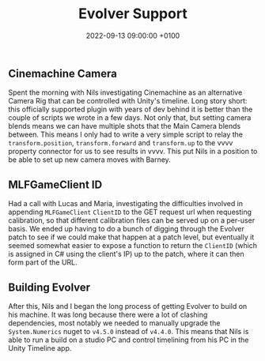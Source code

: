 ﻿---
layout: post 
title:  "Evolver Support"
date:   2022-09-13 09:00:00 +0100 
categories: [evolver]
---

## Cinemachine Camera

Spent the morning with Nils investigating Cinemachine as an alternative Camera Rig that can be controlled with Unity's timeline. Long story short: this officially supported plugin with years of dev behind it is better than the couple of scripts we wrote in a few days. Not only that, but setting camera blends means we can have multiple shots that the Main Camera blends between. This means I only had to write a very simple script to relay the `transform.position`, `transform.forward` and `transform.up` to the vvvv property connector for us to see results in vvvv. This put Nils in a position to be able to set up new camera moves with Barney.

## MLFGameClient ID

Had a call with Lucas and Maria, investigating the difficulties involved in appending `MLFGameClient` `ClientID` to the GET request url when requesting calibration, so that different calibration files can be served up on a per-user basis. We ended up having to do a bunch of digging through the Evolver patch to see if we could make that happen at a patch level, but eventually it seemed somewhat easier to expose a function to return the `ClientID` (which is assigned in C# using the client's IP) up to the patch, where it can then form part of the URL.

## Building Evolver

After this, Nils and I began the long process of getting Evolver to build on his machine. It was long because there were a lot of clashing dependencies, most notably we needed to manually upgrade the `System.Numerics` nuget to `v4.5.0` instead of `v4.4.0`. This means that Nils is able to run a build on a studio PC and control timelining from his PC in the Unity Timeline app. 
